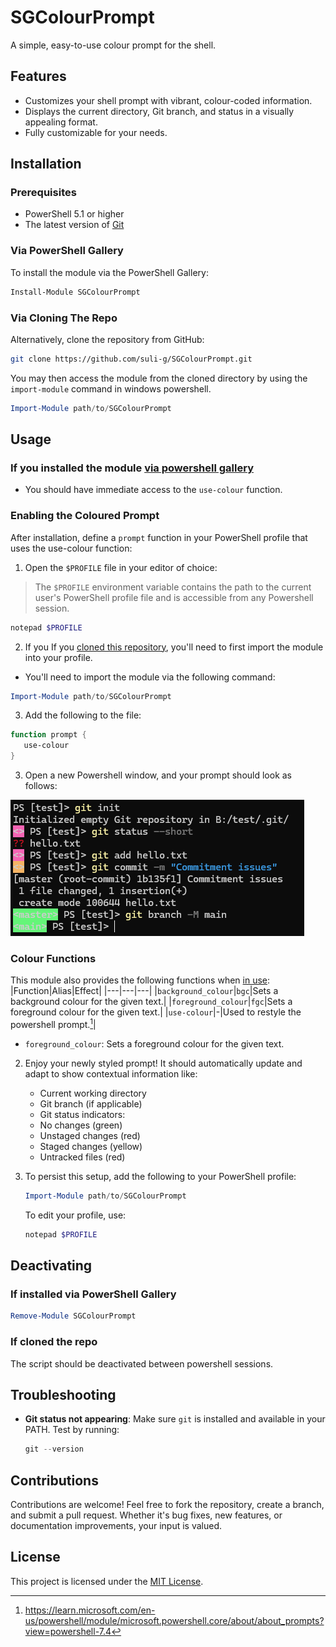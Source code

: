 # SGColourPrompt

A simple, easy-to-use colour prompt for the shell.

## Features

- Customizes your shell prompt with vibrant, colour-coded information.
- Displays the current directory, Git branch, and status in a visually appealing format.
- Fully customizable for your needs.

## Installation

### Prerequisites

- PowerShell 5.1 or higher
- The latest version of [Git](https://git-scm.com/book/en/v2/Getting-Started-Installing-Git)

### Via PowerShell Gallery

To install the module via the PowerShell Gallery:

```powershell
Install-Module SGColourPrompt
```

### Via Cloning The Repo

Alternatively, clone the repository from GitHub:

```sh
git clone https://github.com/suli-g/SGColourPrompt.git
```

You may then access the module from the cloned directory by using the `import-module` command in windows powershell.

```powershell
Import-Module path/to/SGColourPrompt
```

## Usage

### If you installed the module [via powershell gallery](#powershell)

- You should have immediate access to the `use-colour` function.

### Enabling the Coloured Prompt

After installation, define a `prompt` function in your PowerShell profile that uses
the use-colour function:

1. Open the `$PROFILE` file in your editor of choice:

> The `$PROFILE` environment variable contains the path to the current user's 
> PowerShell profile file and is accessible from any Powershell session.

```powershell
notepad $PROFILE
```

2. If you If you [cloned this repository](#via-cloning-the-repo), you'll need to first import the module into your profile.

- You'll need to import the module via the following command:

```powershell
Import-Module path/to/SGColourPrompt
```

3. Add the following to the file:

```powershell
function prompt {
   use-colour
}
```

3. Open a new Powershell window, and your prompt should look as follows:

![SGColourPrompt](./images/SGColourPrompt.png)

### Colour Functions

This module also provides the following functions when [in use](#usage):
|Function|Alias|Effect|
|---|---|---|
|`background_colour`|`bgc`|Sets a background colour for the given text.|
|`foreground_colour`|`fgc`|Sets a foreground colour for the given text.|
|`use-colour`|-|Used to restyle the powershell prompt.[^1]|

[^1]: <https://learn.microsoft.com/en-us/powershell/module/microsoft.powershell.core/about/about_prompts?view=powershell-7.4>

- `foreground_colour`: Sets a foreground colour for the given text.

2. Enjoy your newly styled prompt! It should automatically update and adapt to show contextual information like:

   - Current working directory
   - Git branch (if applicable)
   - Git status indicators:
    - No changes (green)
    - Unstaged changes (red)
    - Staged changes (yellow)
    - Untracked files (red)

3. To persist this setup, add the following to your PowerShell profile:

   ```powershell
   Import-Module path/to/SGColourPrompt
   ```

   To edit your profile, use:

   ```powershell
   notepad $PROFILE
   ```

## Deactivating

### If installed via PowerShell Gallery

```powershell
Remove-Module SGColourPrompt
```

### If cloned the repo

The script should be deactivated between powershell sessions.

## Troubleshooting

- **Git status not appearing**:
  Make sure `git` is installed and available in your PATH. Test by running:
  ```powershell
  git --version
  ```

## Contributions

Contributions are welcome! Feel free to fork the repository, create a branch, and submit a pull request. Whether it's bug fixes, new features, or documentation improvements, your input is valued.

## License

This project is licensed under the [MIT License](./LICENSE).
